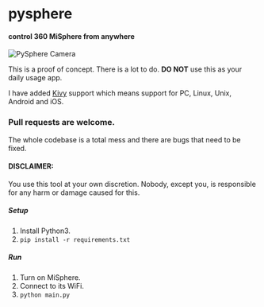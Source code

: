 # pysphere
#### control 360 MiSphere from anywhere

![PySphere Camera](https://raw.githubusercontent.com/rnbdev/pysphere/master/img/pysphere_camera.png)

This is a proof of concept. There is a lot to do. **DO NOT** use this as your daily usage app.

I have added [Kivy][1] support which means support for PC, Linux, Unix, Android and iOS.

### Pull requests are welcome.
The whole codebase is a total mess and there are bugs that need to be fixed.

#### DISCLAIMER:
You use this tool at your own discretion. Nobody, except you, is responsible for any harm or damage caused for this.


##### Setup
1. Install Python3.
2. `pip install -r requirements.txt`

##### Run
1. Turn on MiSphere.
2. Connect to its WiFi.
3. `python main.py`

[1]: https://kivy.org
